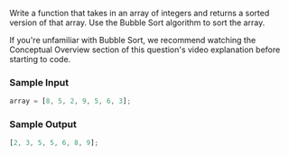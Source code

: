 Write a function that takes in an array of integers and returns a sorted version of that array. Use the Bubble Sort algorithm to sort the
array.

If you're unfamiliar with Bubble Sort, we recommend watching the Conceptual Overview section of this question's video explanation
before starting to code.

### Sample Input

```javascript
array = [8, 5, 2, 9, 5, 6, 3];
```

### Sample Output

```javascript
[2, 3, 5, 5, 6, 8, 9];
```
